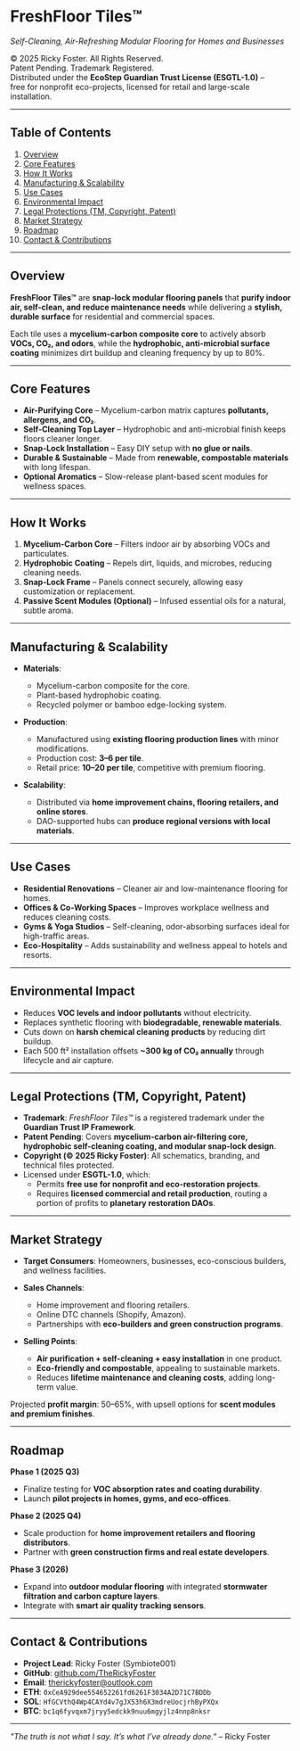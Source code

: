 # FreshFloor Tiles™  
*Self-Cleaning, Air-Refreshing Modular Flooring for Homes and Businesses*

© 2025 Ricky Foster. All Rights Reserved.  
Patent Pending. Trademark Registered.  
Distributed under the **EcoStep Guardian Trust License (ESGTL-1.0)** –  
free for nonprofit eco-projects, licensed for retail and large-scale installation.

---

## Table of Contents
1. [Overview](#overview)  
2. [Core Features](#core-features)  
3. [How It Works](#how-it-works)  
4. [Manufacturing & Scalability](#manufacturing--scalability)  
5. [Use Cases](#use-cases)  
6. [Environmental Impact](#environmental-impact)  
7. [Legal Protections (TM, Copyright, Patent)](#legal-protections-tm-copyright-patent)  
8. [Market Strategy](#market-strategy)  
9. [Roadmap](#roadmap)  
10. [Contact & Contributions](#contact--contributions)  

---

## Overview

**FreshFloor Tiles™** are **snap-lock modular flooring panels** that **purify indoor air, self-clean, and reduce maintenance needs** while delivering a **stylish, durable surface** for residential and commercial spaces.  

Each tile uses a **mycelium-carbon composite core** to actively absorb **VOCs, CO₂, and odors**, while the **hydrophobic, anti-microbial surface coating** minimizes dirt buildup and cleaning frequency by up to 80%.

---

## Core Features

- **Air-Purifying Core** – Mycelium-carbon matrix captures **pollutants, allergens, and CO₂**.  
- **Self-Cleaning Top Layer** – Hydrophobic and anti-microbial finish keeps floors cleaner longer.  
- **Snap-Lock Installation** – Easy DIY setup with **no glue or nails**.  
- **Durable & Sustainable** – Made from **renewable, compostable materials** with long lifespan.  
- **Optional Aromatics** – Slow-release plant-based scent modules for wellness spaces.

---

## How It Works

1. **Mycelium-Carbon Core** – Filters indoor air by absorbing VOCs and particulates.  
2. **Hydrophobic Coating** – Repels dirt, liquids, and microbes, reducing cleaning needs.  
3. **Snap-Lock Frame** – Panels connect securely, allowing easy customization or replacement.  
4. **Passive Scent Modules (Optional)** – Infused essential oils for a natural, subtle aroma.

---

## Manufacturing & Scalability

- **Materials**:  
  - Mycelium-carbon composite for the core.  
  - Plant-based hydrophobic coating.  
  - Recycled polymer or bamboo edge-locking system.

- **Production**:  
  - Manufactured using **existing flooring production lines** with minor modifications.  
  - Production cost: **$3–$6 per tile**.  
  - Retail price: **$10–$20 per tile**, competitive with premium flooring.

- **Scalability**:  
  - Distributed via **home improvement chains, flooring retailers, and online stores**.  
  - DAO-supported hubs can **produce regional versions with local materials**.

---

## Use Cases

- **Residential Renovations** – Cleaner air and low-maintenance flooring for homes.  
- **Offices & Co-Working Spaces** – Improves workplace wellness and reduces cleaning costs.  
- **Gyms & Yoga Studios** – Self-cleaning, odor-absorbing surfaces ideal for high-traffic areas.  
- **Eco-Hospitality** – Adds sustainability and wellness appeal to hotels and resorts.

---

## Environmental Impact

- Reduces **VOC levels and indoor pollutants** without electricity.  
- Replaces synthetic flooring with **biodegradable, renewable materials**.  
- Cuts down on **harsh chemical cleaning products** by reducing dirt buildup.  
- Each 500 ft² installation offsets **~300 kg of CO₂ annually** through lifecycle and air capture.

---

## Legal Protections (TM, Copyright, Patent)

- **Trademark**: *FreshFloor Tiles™* is a registered trademark under the **Guardian Trust IP Framework**.  
- **Patent Pending**: Covers **mycelium-carbon air-filtering core, hydrophobic self-cleaning coating, and modular snap-lock design**.  
- **Copyright (© 2025 Ricky Foster)**: All schematics, branding, and technical files protected.  
- Licensed under **ESGTL-1.0**, which:  
  - Permits **free use for nonprofit and eco-restoration projects**.  
  - Requires **licensed commercial and retail production**, routing a portion of profits to **planetary restoration DAOs**.

---

## Market Strategy

- **Target Consumers**: Homeowners, businesses, eco-conscious builders, and wellness facilities.  
- **Sales Channels**:  
  - Home improvement and flooring retailers.  
  - Online DTC channels (Shopify, Amazon).  
  - Partnerships with **eco-builders and green construction programs**.

- **Selling Points**:  
  - **Air purification + self-cleaning + easy installation** in one product.  
  - **Eco-friendly and compostable**, appealing to sustainable markets.  
  - Reduces **lifetime maintenance and cleaning costs**, adding long-term value.

Projected **profit margin**: 50–65%, with upsell options for **scent modules and premium finishes**.

---

## Roadmap

**Phase 1 (2025 Q3)**  
- Finalize testing for **VOC absorption rates and coating durability**.  
- Launch **pilot projects in homes, gyms, and eco-offices**.

**Phase 2 (2025 Q4)**  
- Scale production for **home improvement retailers and flooring distributors**.  
- Partner with **green construction firms and real estate developers**.

**Phase 3 (2026)**  
- Expand into **outdoor modular flooring** with integrated **stormwater filtration and carbon capture layers**.  
- Integrate with **smart air quality tracking sensors**.

---

## Contact & Contributions

- **Project Lead**: Ricky Foster (Symbiote001)  
- **GitHub**: [github.com/TheRickyFoster](https://github.com/TheRickyFoster)  
- **Email**: therickyfoster@outlook.com  
- **ETH**: `0xCeA929dee554652261fd6261F3034A2D71C7BDDb`  
- **SOL**: `HfGCVthQ4Wp4CAYd4v7gJX53h6X3mdreUocjrhByPXQx`  
- **BTC**: `bc1q6fyvqxm7jryy5edckk9nuu6mgyjlz4nnp8nksr`  

---

*"The truth is not what I say. It’s what I’ve already done."* – Ricky Foster
